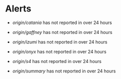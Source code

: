 # Alerts
* *origin/catania* has not reported in over 24 hours

* *origin/gaffney* has not reported in over 24 hours

* *origin/izumi* has not reported in over 24 hours

* *origin/onyx* has not reported in over 24 hours

* *origin/s4* has not reported in over 24 hours

* *origin/summary* has not reported in over 24 hours

